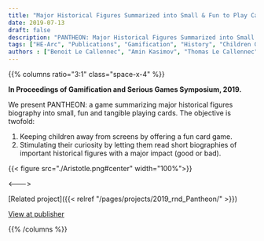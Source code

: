 ```yaml
---
title: "Major Historical Figures Summarized into Small & Fun to Play Cards for Children (GSGS 2019)"
date: 2019-07-13
draft: false
description: "PANTHEON: Major Historical Figures Summarized into Small & Fun to Play Cards for Children"
tags: ["HE-Arc", "Publications", "Gamification", "History", "Children Games"]
authors : ["Benoit Le Callennec", "Amin Kasimov", "Thomas Le Callennec"]
---
```


{{% columns ratio="3:1" class="space-x-4" %}} <!-- begin columns block -->

**In Proceedings of Gamification and Serious Games Symposium, 2019.**

We present PANTHEON: a game summarizing major historical figures biography into small, fun and tangible playing cards. The objective is twofold:
1. Keeping children away from screens by offering a fun card game.
2. Stimulating their curiosity by letting them read short biographies of important historical figures with a major impact (good or bad).

{{< figure src="./Aristotle.png#center" width="100%">}}

<---> <!-- magic separator, between columns -->

<div class="[&>figure]:my-4">
</div>

[Related project]({{< relref "/pages/projects/2019_rnd_Pantheon/" >}})

[View at publisher](https://dl.acm.org/doi/10.1145/2887740)

{{% /columns %}}


